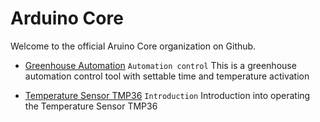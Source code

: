 # Arduino Core

Welcome to the official Aruino Core organization on Github.

* [Greenhouse Automation](https://github.com/arduino-core/Greenhouse-Automation)
`Automation control`
This is a greenhouse automation control tool with settable time and temperature activation

* [Temperature Sensor TMP36](https://github.com/arduino-core/Temperature-Sensor-TMP36)
`Introduction`
Introduction into operating the Temperature Sensor TMP36
